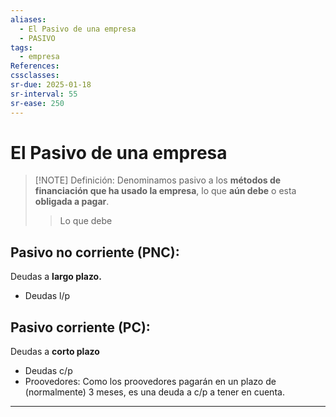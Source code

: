 ```yaml
---
aliases:
  - El Pasivo de una empresa
  - PASIVO
tags:
  - empresa
References: 
cssclasses: 
sr-due: 2025-01-18
sr-interval: 55
sr-ease: 250
---
```

# El Pasivo de una empresa

> [!NOTE] Definición: 
> Denominamos pasivo a los **métodos de financiación que ha usado la empresa**, lo que **aún debe** o esta **obligada a pagar**.
> > Lo que debe
## Pasivo no corriente (PNC):
 Deudas a **largo plazo.** 
 + Deudas l/p
## Pasivo corriente (PC):
Deudas a **corto plazo**
+ Deudas c/p
+ Proovedores: Como los proovedores pagarán en un plazo de (normalmente) 3 meses, es una deuda a c/p a tener en cuenta.
***